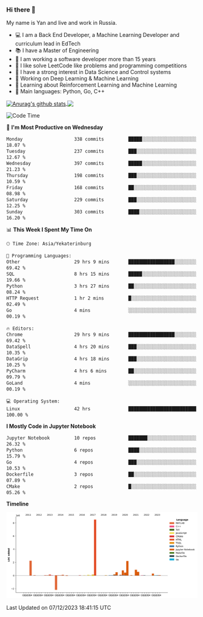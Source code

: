 ### Hi there 👋

My name is Yan and live and work in Russia.

- 💻 I am a Back End Developer, a Machine Learning Developer and curriculum lead in EdTech
- 📚 I have a Master of Engineering
- 🤔 I am working a software developer more than 15 years
- 🌱 I like solve LeetCode like problems and programming competitions
- 📝 I have a strong interest in Data Science and Control systems
- 🔭 Working on Deep Learning & Machine Learning
- 🌱 Learning about Reinforcement Learning and Machine Learning
- 🌟 Main languages: Python, Go, C++

<!--


**yanchick/yanchick** is a ✨ _special_ ✨ repository because its `README.md` (this file) appears on your GitHub profile.

Here are some ideas to get you started:

- I am a self taught Full Stack Developer and a Machine Learning Developer
- 🌱 I’m currently learning ...
- 👯 I’m looking to collaborate on ...
- 🤔 I’m looking for help with ...
- 💬 Ask me about ...
- 📫 How to reach me: ...
- 😄 Pronouns: ...
- ⚡ Fun fact: ...

-->


<a href="https://github.com/anuraghazra/github-readme-stats">
    <img align="center" src="https://github-readme-stats.vercel.app/api?username=yanchick&count_private=true" alt="Anurag's github stats" />
</a>
<a href="https://github.com/anuraghazra/github-readme-stats">
    <img align="center" src="https://github-readme-stats.vercel.app/api/top-langs/?username=yanchick&hide=javascript,html,CSS" />
</a>

<!--START_SECTION:waka-->
![Code Time](http://img.shields.io/badge/Code%20Time-1%2C169%20hrs%2034%20mins-blue)

📅 **I'm Most Productive on Wednesday** 

```text
Monday                   338 commits         █████░░░░░░░░░░░░░░░░░░░░   18.07 % 
Tuesday                  237 commits         ███░░░░░░░░░░░░░░░░░░░░░░   12.67 % 
Wednesday                397 commits         █████░░░░░░░░░░░░░░░░░░░░   21.23 % 
Thursday                 198 commits         ███░░░░░░░░░░░░░░░░░░░░░░   10.59 % 
Friday                   168 commits         ██░░░░░░░░░░░░░░░░░░░░░░░   08.98 % 
Saturday                 229 commits         ███░░░░░░░░░░░░░░░░░░░░░░   12.25 % 
Sunday                   303 commits         ████░░░░░░░░░░░░░░░░░░░░░   16.20 % 
```


📊 **This Week I Spent My Time On** 

```text
🕑︎ Time Zone: Asia/Yekaterinburg

💬 Programming Languages: 
Other                    29 hrs 9 mins       █████████████████░░░░░░░░   69.42 % 
SQL                      8 hrs 15 mins       █████░░░░░░░░░░░░░░░░░░░░   19.66 % 
Python                   3 hrs 27 mins       ██░░░░░░░░░░░░░░░░░░░░░░░   08.24 % 
HTTP Request             1 hr 2 mins         █░░░░░░░░░░░░░░░░░░░░░░░░   02.49 % 
Go                       4 mins              ░░░░░░░░░░░░░░░░░░░░░░░░░   00.19 % 

🔥 Editors: 
Chrome                   29 hrs 9 mins       █████████████████░░░░░░░░   69.42 % 
DataSpell                4 hrs 20 mins       ███░░░░░░░░░░░░░░░░░░░░░░   10.35 % 
DataGrip                 4 hrs 18 mins       ███░░░░░░░░░░░░░░░░░░░░░░   10.25 % 
PyCharm                  4 hrs 6 mins        ██░░░░░░░░░░░░░░░░░░░░░░░   09.79 % 
GoLand                   4 mins              ░░░░░░░░░░░░░░░░░░░░░░░░░   00.19 % 

💻 Operating System: 
Linux                    42 hrs              █████████████████████████   100.00 % 
```

**I Mostly Code in Jupyter Notebook** 

```text
Jupyter Notebook         10 repos            ███████░░░░░░░░░░░░░░░░░░   26.32 % 
Python                   6 repos             ████░░░░░░░░░░░░░░░░░░░░░   15.79 % 
Go                       4 repos             ███░░░░░░░░░░░░░░░░░░░░░░   10.53 % 
Dockerfile               3 repos             ██░░░░░░░░░░░░░░░░░░░░░░░   07.89 % 
CMake                    2 repos             █░░░░░░░░░░░░░░░░░░░░░░░░   05.26 % 
```



**Timeline**

![Lines of Code chart](https://raw.githubusercontent.com/yanchick/yanchick/main/assets/bar_graph.png)


 Last Updated on 07/12/2023 18:41:15 UTC
<!--END_SECTION:waka-->

